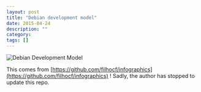 ```yaml
---
layout: post
title: "Debian development model"
date: 2015-04-24
description: ""
category: 
tags: []
---
```


![Debian Development Model]({{site.url}}/images/infographic_debian.jpg)

This comes from [https://github.com/filhocf/infographics](https://github.com/filhocf/infographics) ! Sadly, the author has stopped to update this repo.
